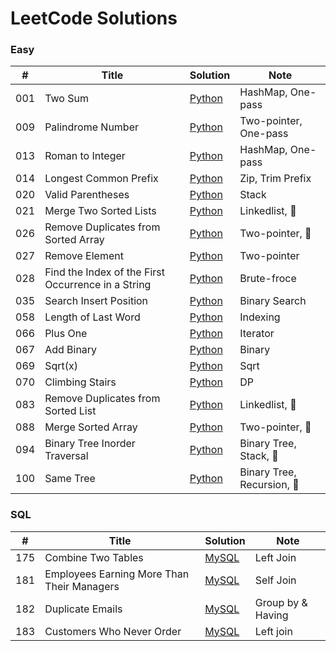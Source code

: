 # LeetCode Solutions

### Easy
| # | Title | Solution | Note |
|--|-------|----------|------|
| 001 | Two Sum | [Python](easy/001_two_sum.py) | HashMap, One-pass |
| 009 | Palindrome Number | [Python](easy/009_palindrome_number.md) | Two-pointer, One-pass |
| 013 | Roman to Integer | [Python](easy/013_roman_to_integer.md) | HashMap, One-pass |
| 014 | Longest Common Prefix | [Python](easy/014_longest_common_prefix.md) | Zip, Trim Prefix |
| 020 | Valid Parentheses | [Python](easy/020_valid_parentheses.md) | Stack |
| 021 | Merge Two Sorted Lists | [Python](easy/021_merge_two_sorted_lists.md) | Linkedlist, 🚩 |
| 026 | Remove Duplicates from Sorted Array | [Python](easy/026_remove_duplicates_from_sorted_array.md) | Two-pointer, 🚩 |
| 027 | Remove Element | [Python](easy/027_remove_element.md) | Two-pointer |
| 028 | Find the Index of the First Occurrence in a String | [Python](easy/028_find_the_index_of_the_first_occurrence_in_a_string.md) | Brute-froce |
| 035 | Search Insert Position | [Python](easy/035_search_insert_position.md) | Binary Search |
| 058 | Length of Last Word | [Python](easy/058_length_of_last_word.md) | Indexing |
| 066 | Plus One | [Python](easy/066_plus_one.md) | Iterator |
| 067 | Add Binary | [Python](easy/067_add_binary.md) | Binary |
| 069 | Sqrt(x) | [Python](easy/069_sqrt(x).md) | Sqrt |
| 070 | Climbing Stairs | [Python](easy/070_climbing_stairs.md) | DP |
| 083 | Remove Duplicates from Sorted List | [Python](easy/083_remove_duplicates_from_sorted_list.md) | Linkedlist, 🚩 |
| 088 | Merge Sorted Array | [Python](easy/088_merge_sorted_array.md) | Two-pointer, 🚩 |
| 094 | Binary Tree Inorder Traversal | [Python](easy/094_binary_tree_inorder_traversal.md) | Binary Tree, Stack, 🚩 |
| 100 | Same Tree | [Python](easy/100_same_tree.md) | Binary Tree, Recursion, 🚩 |

### SQL

| # | Title | Solution | Note |
|--|-------|----------|------|
| 175 | Combine Two Tables | [MySQL](sql/175_combine_two_tables.md) | Left Join |
| 181 | Employees Earning More Than Their Managers | [MySQL](sql/181_employees_earning_more_than_their_managers.md) | Self Join |
| 182 | Duplicate Emails | [MySQL](sql/182_duplicate_emails.md) | Group by & Having |
| 183 | Customers Who Never Order | [MySQL](sql/183_customers_who_never_order.md) | Left join |
